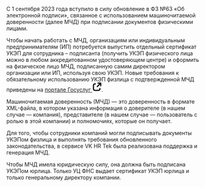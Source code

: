 С 1 сентября 2023 года вступило в силу обновление в ФЗ №63 «Об электронной подписи», связанное с использованием машиночитаемой доверенности (далее МЧД) при подписании документов физическими лицами.

Чтобы начать работать с МЧД, организациям или индивидуальным предпринимателям (ИП) потребуется выпустить отдельный сертификат УКЭП для сотрудника – подписанта (получить УКЭП физического лица можно в любом аккредитованном удостоверяющем центре) и оформить на физическое лицо МЧД, подписанную самим директором организации или ИП, используя свою УКЭП. Новые требования к обязательному использованию УКЭП физлица с подтвержденной МЧД приведены на [портале Госуслуг ![ссылка на внешний ресурс](./assets/link.svg "inline")](https://partners.gosuslugi.ru/catalog/attorney).

Машиночитаемая доверенность (МЧД) — это доверенность в формате XML-файла, в котором указана информация о доверителе (в нашем случае — компания), представителе (в нашем случае — пользователь с ролью в этой компании) и полномочиях, которые он получает.

Для того, чтобы сотрудники компаний могли подписывать документы УКЭПом физлица и выполнять требования обновленного законодательства, в сервисе VK HR Tek была реализована поддержка и генерация МЧД. 

Чтобы МЧД имела юридическую силу, она должна быть подписана УКЭПом юрлица. Только УЦ ФНС выдает сертификат УКЭП юрлица и только генеральному директору компании.